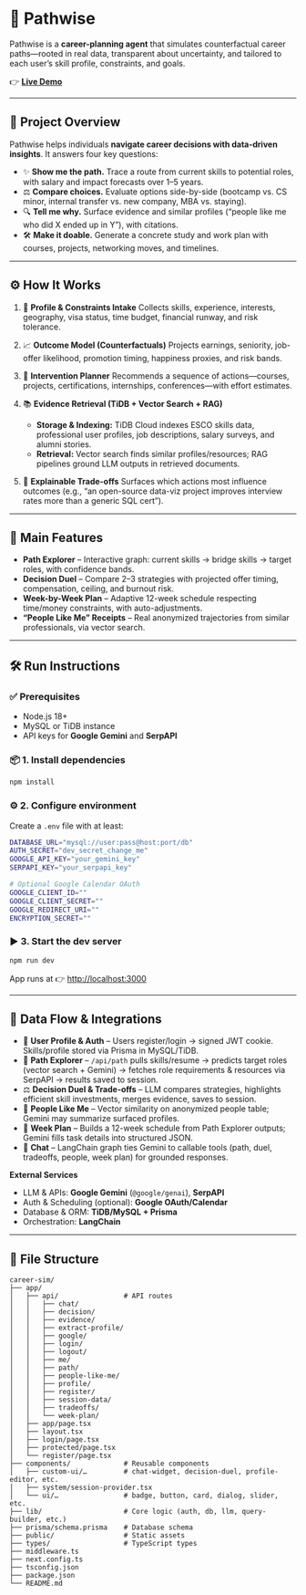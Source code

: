 # 🌟 Pathwise

Pathwise is a **career-planning agent** that simulates counterfactual career paths—rooted in real data, transparent about uncertainty, and tailored to each user’s skill profile, constraints, and goals.

👉 **[Live Demo](https://your-deployed-url.com)**

---

## 🚀 Project Overview

Pathwise helps individuals **navigate career decisions with data-driven insights**.
It answers four key questions:

* ✨ **Show me the path.** Trace a route from current skills to potential roles, with salary and impact forecasts over 1–5 years.
* ⚖️ **Compare choices.** Evaluate options side-by-side (bootcamp vs. CS minor, internal transfer vs. new company, MBA vs. staying).
* 🔍 **Tell me why.** Surface evidence and similar profiles (“people like me who did X ended up in Y”), with citations.
* 🛠️ **Make it doable.** Generate a concrete study and work plan with courses, projects, networking moves, and timelines.

---

## ⚙️ How It Works

1. 📝 **Profile & Constraints Intake**
   Collects skills, experience, interests, geography, visa status, time budget, financial runway, and risk tolerance.

2. 📈 **Outcome Model (Counterfactuals)**
   Projects earnings, seniority, job-offer likelihood, promotion timing, happiness proxies, and risk bands.

3. 🧩 **Intervention Planner**
   Recommends a sequence of actions—courses, projects, certifications, internships, conferences—with effort estimates.

4. 📚 **Evidence Retrieval (TiDB + Vector Search + RAG)**

   * **Storage & Indexing:** TiDB Cloud indexes ESCO skills data, professional user profiles, job descriptions, salary surveys, and alumni stories.
   * **Retrieval:** Vector search finds similar profiles/resources; RAG pipelines ground LLM outputs in retrieved documents.

5. 🔎 **Explainable Trade-offs**
   Surfaces which actions most influence outcomes (e.g., “an open-source data-viz project improves interview rates more than a generic SQL cert”).

---

## 🌟 Main Features

* **Path Explorer** – Interactive graph: current skills → bridge skills → target roles, with confidence bands.
* **Decision Duel** – Compare 2–3 strategies with projected offer timing, compensation, ceiling, and burnout risk.
* **Week-by-Week Plan** – Adaptive 12-week schedule respecting time/money constraints, with auto-adjustments.
* **“People Like Me” Receipts** – Real anonymized trajectories from similar professionals, via vector search.

---

## 🛠️ Run Instructions

### ✅ Prerequisites

* Node.js 18+
* MySQL or TiDB instance
* API keys for **Google Gemini** and **SerpAPI**

### 📦 1. Install dependencies

```bash
npm install
```

### ⚙️ 2. Configure environment

Create a `.env` file with at least:

```bash
DATABASE_URL="mysql://user:pass@host:port/db"
AUTH_SECRET="dev_secret_change_me"
GOOGLE_API_KEY="your_gemini_key"
SERPAPI_KEY="your_serpapi_key"

# Optional Google Calendar OAuth
GOOGLE_CLIENT_ID=""
GOOGLE_CLIENT_SECRET=""
GOOGLE_REDIRECT_URI=""
ENCRYPTION_SECRET=""
```

### ▶️ 3. Start the dev server

```bash
npm run dev
```

App runs at 👉 [http://localhost:3000](http://localhost:3000)

---

## 🔄 Data Flow & Integrations

* 👤 **User Profile & Auth** – Users register/login → signed JWT cookie. Skills/profile stored via Prisma in MySQL/TiDB.
* 🧭 **Path Explorer** – `/api/path` pulls skills/resume → predicts target roles (vector search + Gemini) → fetches role requirements & resources via SerpAPI → results saved to session.
* ⚖️ **Decision Duel & Trade-offs** – LLM compares strategies, highlights efficient skill investments, merges evidence, saves to session.
* 👥 **People Like Me** – Vector similarity on anonymized people table; Gemini may summarize surfaced profiles.
* 📅 **Week Plan** – Builds a 12-week schedule from Path Explorer outputs; Gemini fills task details into structured JSON.
* 💬 **Chat** – LangChain graph ties Gemini to callable tools (path, duel, tradeoffs, people, week plan) for grounded responses.

**External Services**

* LLM & APIs: **Google Gemini** (`@google/genai`), **SerpAPI**
* Auth & Scheduling (optional): **Google OAuth/Calendar**
* Database & ORM: **TiDB/MySQL + Prisma**
* Orchestration: **LangChain**

---

## 📂 File Structure

```plaintext
career-sim/
├── app/
│   ├── api/                # API routes
│   │   ├── chat/
│   │   ├── decision/
│   │   ├── evidence/
│   │   ├── extract-profile/
│   │   ├── google/
│   │   ├── login/
│   │   ├── logout/
│   │   ├── me/
│   │   ├── path/
│   │   ├── people-like-me/
│   │   ├── profile/
│   │   ├── register/
│   │   ├── session-data/
│   │   ├── tradeoffs/
│   │   └── week-plan/
│   ├── app/page.tsx
│   ├── layout.tsx
│   ├── login/page.tsx
│   ├── protected/page.tsx
│   └── register/page.tsx
├── components/             # Reusable components
│   ├── custom-ui/…         # chat-widget, decision-duel, profile-editor, etc.
│   ├── system/session-provider.tsx
│   └── ui/…                # badge, button, card, dialog, slider, etc.
├── lib/                    # Core logic (auth, db, llm, query-builder, etc.)
├── prisma/schema.prisma    # Database schema
├── public/                 # Static assets
├── types/                  # TypeScript types
├── middleware.ts
├── next.config.ts
├── tsconfig.json
├── package.json
└── README.md
```

